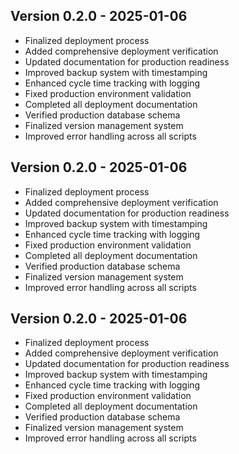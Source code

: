 
## Version 0.2.0 - 2025-01-06
- Finalized deployment process
- Added comprehensive deployment verification
- Updated documentation for production readiness
- Improved backup system with timestamping
- Enhanced cycle time tracking with logging
- Fixed production environment validation
- Completed all deployment documentation
- Verified production database schema
- Finalized version management system
- Improved error handling across all scripts

## Version 0.2.0 - 2025-01-06
- Finalized deployment process
- Added comprehensive deployment verification
- Updated documentation for production readiness
- Improved backup system with timestamping
- Enhanced cycle time tracking with logging
- Fixed production environment validation
- Completed all deployment documentation
- Verified production database schema
- Finalized version management system
- Improved error handling across all scripts

## Version 0.2.0 - 2025-01-06
- Finalized deployment process
- Added comprehensive deployment verification
- Updated documentation for production readiness
- Improved backup system with timestamping
- Enhanced cycle time tracking with logging
- Fixed production environment validation
- Completed all deployment documentation
- Verified production database schema
- Finalized version management system
- Improved error handling across all scripts
